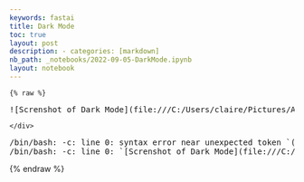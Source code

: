 ```yaml
---
keywords: fastai
title: Dark Mode
toc: true
layout: post
description: - categories: [markdown]
nb_path: _notebooks/2022-09-05-DarkMode.ipynb
layout: notebook
---
```


<!--
#################################################
### THIS FILE WAS AUTOGENERATED! DO NOT EDIT! ###
#################################################
# file to edit: _notebooks/2022-09-05-DarkMode.ipynb
-->

<div class="container" id="notebook-container">
        
    {% raw %}
    
<div class="cell border-box-sizing code_cell rendered">
<div class="input">

<div class="inner_cell">
    <div class="input_area">
<div class=" highlight hl-ipython3"><pre><span></span><span class="o">![</span>Screnshot of Dark Mode<span class="o">](</span>file:///C:/Users/claire/Pictures/APCSP/Screenshot%202022-09-02%20144913.PNG.jpg<span class="o">)</span>
</pre></div>

    </div>
</div>
</div>

<div class="output_wrapper">
<div class="output">

<div class="output_area">

<div class="output_subarea output_stream output_stdout output_text">
<pre>/bin/bash: -c: line 0: syntax error near unexpected token `(&#39;
/bin/bash: -c: line 0: `[Screnshot of Dark Mode](file:///C:/Users/claire/Pictures/APCSP/Screenshot%202022-09-02%20144913.PNG.jpg)&#39;
</pre>
</div>
</div>

</div>
</div>

</div>
    {% endraw %}

</div>
 

